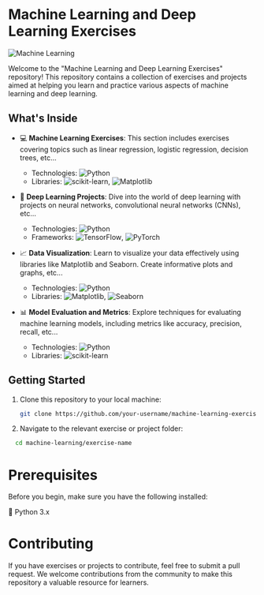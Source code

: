 # Machine Learning and Deep Learning Exercises

![Machine Learning](https://github.com/AlejandroDavidArzolaSaavedra/machine_learning/edit/main/machine_learning.jpg)

Welcome to the "Machine Learning and Deep Learning Exercises" repository! This repository contains a collection of exercises and projects aimed at helping you learn and practice various aspects of machine learning and deep learning.

## What's Inside

- :computer: **Machine Learning Exercises**: This section includes exercises covering topics such as linear regression, logistic regression, decision trees, etc... 
  - Technologies: ![Python](https://img.shields.io/badge/Python-3.x-blue?style=flat-square&logo=python)
  - Libraries: ![scikit-learn](https://img.shields.io/badge/scikit--learn-Latest-orange?style=flat-square&logo=scikit-learn), ![Matplotlib](https://img.shields.io/badge/Matplotlib-Latest-red?style=flat-square&logo=matplotlib)

- :brain: **Deep Learning Projects**: Dive into the world of deep learning with projects on neural networks, convolutional neural networks (CNNs), etc...
  - Technologies: ![Python](https://img.shields.io/badge/Python-3.x-blue?style=flat-square&logo=python)
  - Frameworks: ![TensorFlow](https://img.shields.io/badge/TensorFlow-Latest-orange?style=flat-square&logo=tensorflow), ![PyTorch](https://img.shields.io/badge/PyTorch-Latest-red?style=flat-square&logo=pytorch)

- :chart_with_upwards_trend: **Data Visualization**: Learn to visualize your data effectively using libraries like Matplotlib and Seaborn. Create informative plots and graphs, etc...
  - Technologies: ![Python](https://img.shields.io/badge/Python-3.x-blue?style=flat-square&logo=python)
  - Libraries: ![Matplotlib](https://img.shields.io/badge/Matplotlib-Latest-red?style=flat-square&logo=matplotlib), ![Seaborn](https://img.shields.io/badge/Seaborn-Latest-blue?style=flat-square&logo=python)

- :bar_chart: **Model Evaluation and Metrics**: Explore techniques for evaluating machine learning models, including metrics like accuracy, precision, recall, etc...
  - Technologies: ![Python](https://img.shields.io/badge/Python-3.x-blue?style=flat-square&logo=python)
  - Libraries: ![scikit-learn](https://img.shields.io/badge/scikit--learn-Latest-orange?style=flat-square&logo=scikit-learn)

## Getting Started

1. Clone this repository to your local machine:

   ```bash
   git clone https://github.com/your-username/machine-learning-exercises.git
   ```

2. Navigate to the relevant exercise or project folder:
  ```bash
    cd machine-learning/exercise-name
  ```

# Prerequisites

Before you begin, make sure you have the following installed:

:snake: Python 3.x

# Contributing
If you have exercises or projects to contribute, feel free to submit a pull request. We welcome contributions from the community to make this repository a valuable resource for learners.
